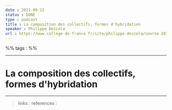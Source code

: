 ```yaml
---
date : 2021-09-22
status : DONE
type : podcast
title : La composition des collectifs, formes d'hybridation
speaker : Philippe Descola
url : https://www.college-de-france.fr/site/philippe-descola/course-2017-2018.htm
---
```


%% tags : %%

---

La composition des collectifs, formes d'hybridation
===



---
> links : 
> references : 